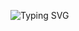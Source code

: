 ![Typing SVG](https://readme-typing-svg.demolab.com?font=Fira+Code&weight=700&size=25&duration=4000&pause=250&color=2C906D&center=true&vCenter=true&multiline=true&repeat=false&width=1050&height=105&lines=Hey+i'm+Alixahedi!;An+embedded+system+developer%2C;Welcome+to+my+Github.)

<!---
alixahedi/alixahedi is a ✨ special ✨ repository because its `README.md` (this file) appears on your GitHub profile.
You can click the Preview link to take a look at your changes.
--->
